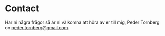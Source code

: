 Contact
==============================================

Har ni några frågor så är ni välkomna att höra av er till mig, Peder Tornberg on peder.tornberg@gmail.com.
